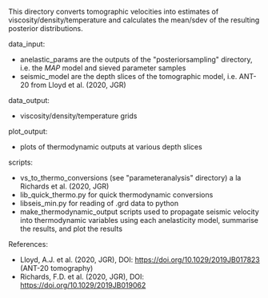 This directory converts tomographic velocities into estimates of viscosity/density/temperature and calculates the mean/sdev of the resulting posterior distributions. 

data_input:
- anelastic_params are the outputs of the "posteriorsampling" directory, i.e. the *MAP* model and sieved parameter samples
- seismic_model are the depth slices of the tomographic model, i.e. ANT-20 from Lloyd et al. (2020, JGR)

data_output:
- viscosity/density/temperature grids

plot_output:
- plots of thermodynamic outputs at various depth slices

scripts:
- vs_to_thermo_conversions (see "parameteranalysis" directory) a la Richards et al. (2020, JGR)
- lib_quick_thermo.py for quick thermodynamic conversions
- libseis_min.py for reading of .grd data to python
- make_thermodynamic_output scripts used to propagate seismic velocity into thermodynamic variables using each anelasticity model, summarise the results, and plot the results

References:
- Lloyd, A.J. et al. (2020, JGR), DOI: https://doi.org/10.1029/2019JB017823 (ANT-20 tomography)
- Richards, F.D. et al. (2020, JGR), DOI: https://doi.org/10.1029/2019JB019062
